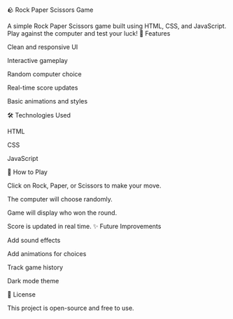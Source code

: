 🪨 Rock Paper Scissors Game

A simple Rock Paper Scissors game built using HTML, CSS, and JavaScript. Play against the computer and test your luck!
🚀 Features

Clean and responsive UI

Interactive gameplay

Random computer choice

Real-time score updates

Basic animations and styles

🛠️ Technologies Used

HTML

CSS

JavaScript

🧠 How to Play

Click on Rock, Paper, or Scissors to make your move.

The computer will choose randomly.

Game will display who won the round.

Score is updated in real time.
✨ Future Improvements

Add sound effects

Add animations for choices

Track game history

Dark mode theme

📝 License

This project is open-source and free to use.
